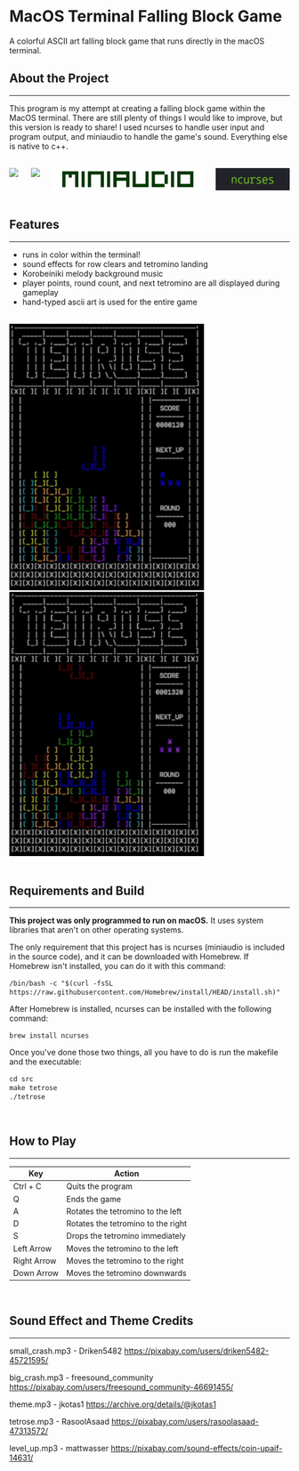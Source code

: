 # MacOS Terminal Falling Block Game
A colorful ASCII art falling block game that runs directly in the macOS terminal.

## **About the Project**
---
This program is my attempt at creating a falling block game within the MacOS terminal. There are still plenty of things I would like to improve, but this version is ready to share! I used ncurses to handle user input and program output, and miniaudio to handle the game's sound. Everything else is native to c++. 
<br><br>

<!-- put icons of language usage here and links to the libraries used. basically the tech stack-->
<div style="display: flex; justify-content: space-between;">
  <div><img src="https://cdn.jsdelivr.net/gh/devicons/devicon@latest/icons/cplusplus/cplusplus-original.svg" height="40"/></div>
  <div><img src="https://cdn.jsdelivr.net/gh/devicons/devicon@latest/icons/c/c-original.svg" height="40"/></div>
  <div><img src="attachments/readme/miniaudio_icon.png" height="40"/></div>
  <div><img src="attachments/readme/ncurses.png" height="40"/></div>
</div><br>


## **Features**
---
+ runs in color within the terminal!
+ sound effects for row clears and tetromino landing
+ Korobeiniki melody background music
+ player points, round count, and next tetromino are all displayed during gameplay
+ hand-typed ascii art is used for the entire game

<br>
<img src="attachments/readme/game_play.gif" width="350"/>
<img src="attachments/readme/game_over.gif" width="350"/>
<br><br>

## **Requirements and Build**
---
**This project was only programmed to run on macOS.** It uses system libraries that aren't on other operating systems.

The only requirement that this project has is ncurses (miniaudio is included in the source code), and it can be downloaded with Homebrew. If Homebrew isn't installed, you can do it with this command:

```
/bin/bash -c "$(curl -fsSL https://raw.githubusercontent.com/Homebrew/install/HEAD/install.sh)"
```

After Homebrew is installed, ncurses can be installed with the following command:

```
brew install ncurses
```

Once you've done those two things, all you have to do is run the makefile and the executable:

```
cd src
make tetrose
./tetrose
```

<br>

## **How to Play**
---
| Key               | Action                             |
|-------------------|------------------------------------|
| Ctrl + C          | Quits the program                  |
| Q                 | Ends the game                      |
| A                 | Rotates the tetromino to the left  |
| D                 | Rotates the tetromino to the right |
| S                 | Drops the tetromino immediately    |
| Left Arrow        | Moves the tetromino to the left    |
| Right Arrow       | Moves the tetromino to the right   |
| Down Arrow        | Moves the tetromino downwards      |
<br>

## **Sound Effect and Theme Credits**
---
small_crash.mp3 - Driken5482 https://pixabay.com/users/driken5482-45721595/

big_crash.mp3 - freesound_community https://pixabay.com/users/freesound_community-46691455/

theme.mp3 - jkotas1 https://archive.org/details/@jkotas1

tetrose.mp3 - RasoolAsaad https://pixabay.com/users/rasoolasaad-47313572/

level_up.mp3 - mattwasser https://pixabay.com/sound-effects/coin-upaif-14631/
